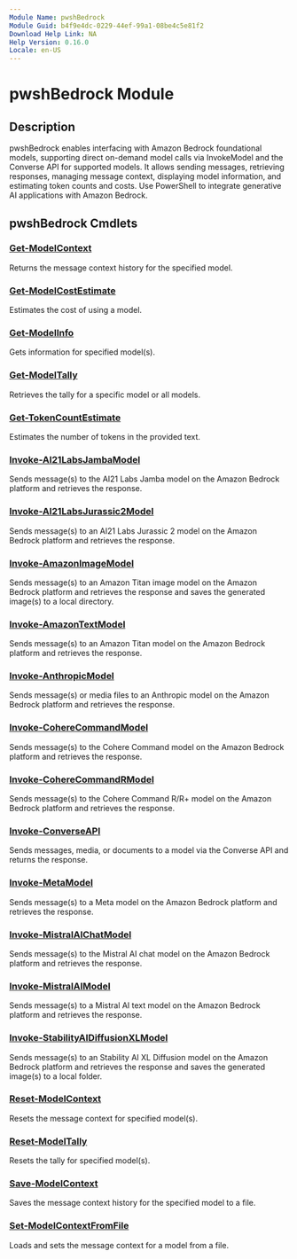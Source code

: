 ```yaml
---
Module Name: pwshBedrock
Module Guid: b4f9e4dc-0229-44ef-99a1-08be4c5e81f2
Download Help Link: NA
Help Version: 0.16.0
Locale: en-US
---
```


# pwshBedrock Module
## Description
pwshBedrock enables interfacing with Amazon Bedrock foundational models, supporting direct on-demand model calls via InvokeModel and the Converse API for supported models. It allows sending messages, retrieving responses, managing message context, displaying model information, and estimating token counts and costs. Use PowerShell to integrate generative AI applications with Amazon Bedrock.

## pwshBedrock Cmdlets
### [Get-ModelContext](Get-ModelContext.md)
Returns the message context history for the specified model.

### [Get-ModelCostEstimate](Get-ModelCostEstimate.md)
Estimates the cost of using a model.

### [Get-ModelInfo](Get-ModelInfo.md)
Gets information for specified model(s).

### [Get-ModelTally](Get-ModelTally.md)
Retrieves the tally for a specific model or all models.

### [Get-TokenCountEstimate](Get-TokenCountEstimate.md)
Estimates the number of tokens in the provided text.

### [Invoke-AI21LabsJambaModel](Invoke-AI21LabsJambaModel.md)
Sends message(s) to the AI21 Labs Jamba model on the Amazon Bedrock platform and retrieves the response.

### [Invoke-AI21LabsJurassic2Model](Invoke-AI21LabsJurassic2Model.md)
Sends message(s) to an AI21 Labs Jurassic 2 model on the Amazon Bedrock platform and retrieves the response.

### [Invoke-AmazonImageModel](Invoke-AmazonImageModel.md)
Sends message(s) to an Amazon Titan image model on the Amazon Bedrock platform and retrieves the response and saves the generated image(s) to a local directory.

### [Invoke-AmazonTextModel](Invoke-AmazonTextModel.md)
Sends message(s) to an Amazon Titan model on the Amazon Bedrock platform and retrieves the response.

### [Invoke-AnthropicModel](Invoke-AnthropicModel.md)
Sends message(s) or media files to an Anthropic model on the Amazon Bedrock platform and retrieves the response.

### [Invoke-CohereCommandModel](Invoke-CohereCommandModel.md)
Sends message(s) to the Cohere Command model on the Amazon Bedrock platform and retrieves the response.

### [Invoke-CohereCommandRModel](Invoke-CohereCommandRModel.md)
Sends message(s) to the Cohere Command R/R+ model on the Amazon Bedrock platform and retrieves the response.

### [Invoke-ConverseAPI](Invoke-ConverseAPI.md)
Sends messages, media, or documents to a model via the Converse API and returns the response.

### [Invoke-MetaModel](Invoke-MetaModel.md)
Sends message(s) to a Meta model on the Amazon Bedrock platform and retrieves the response.

### [Invoke-MistralAIChatModel](Invoke-MistralAIChatModel.md)
Sends message(s) to the Mistral AI chat model on the Amazon Bedrock platform and retrieves the response.

### [Invoke-MistralAIModel](Invoke-MistralAIModel.md)
Sends message(s) to a Mistral AI text model on the Amazon Bedrock platform and retrieves the response.

### [Invoke-StabilityAIDiffusionXLModel](Invoke-StabilityAIDiffusionXLModel.md)
Sends message(s) to an Stability AI XL Diffusion model on the Amazon Bedrock platform and retrieves the response and saves the generated image(s) to a local folder.

### [Reset-ModelContext](Reset-ModelContext.md)
Resets the message context for specified model(s).

### [Reset-ModelTally](Reset-ModelTally.md)
Resets the tally for specified model(s).

### [Save-ModelContext](Save-ModelContext.md)
Saves the message context history for the specified model to a file.

### [Set-ModelContextFromFile](Set-ModelContextFromFile.md)
Loads and sets the message context for a model from a file.


